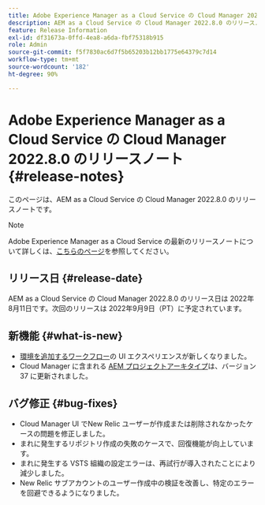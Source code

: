 ```yaml
---
title: Adobe Experience Manager as a Cloud Service の Cloud Manager 2022.8.0 のリリースノート
description: AEM as a Cloud Service の Cloud Manager 2022.8.0 のリリースノート。
feature: Release Information
exl-id: df31673a-0ffd-4ea8-a6da-fbf75318b915
role: Admin
source-git-commit: f5f7830ac6d7f5b65203b12bb1775e64379c7d14
workflow-type: tm+mt
source-wordcount: '182'
ht-degree: 90%

---
```


# Adobe Experience Manager as a Cloud Service の Cloud Manager 2022.8.0 のリリースノート {#release-notes}

このページは、AEM as a Cloud Service の Cloud Manager 2022.8.0 のリリースノートです。

>[!NOTE]
>
>Adobe Experience Manager as a Cloud Service の最新のリリースノートについて詳しくは、[こちらのページ](/help/release-notes/release-notes-cloud/release-notes-current.md)を参照してください。

## リリース日 {#release-date}

AEM as a Cloud Service の Cloud Manager 2022.8.0 のリリース日は 2022年8月11日です。次回のリリースは 2022年9月9日（PT）に予定されています。

## 新機能 {#what-is-new}

* [環境を追加するワークフロー](/help/implementing/cloud-manager/manage-environments.md)の UI エクスペリエンスが新しくなりました。
* Cloud Manager に含まれる [AEM プロジェクトアーキタイプ](https://experienceleague.adobe.com/ja/docs/experience-manager-core-components/using/developing/archetype/overview)は、バージョン 37 に更新されました。

## バグ修正 {#bug-fixes}

* Cloud Manager UI でNew Relic ユーザーが作成または削除されなかったケースの問題を修正しました。
* まれに発生するリポジトリ作成の失敗のケースで、回復機能が向上しています。
* まれに発生する VSTS 組織の設定エラーは、再試行が導入されたことにより減少しました。
* New Relic サブアカウントのユーザー作成中の検証を改善し、特定のエラーを回避できるようになりました。

